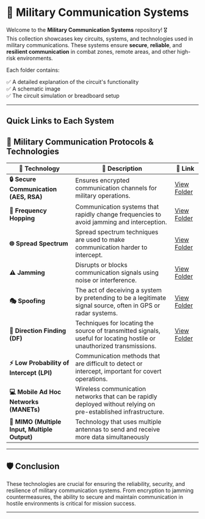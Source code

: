 # 📡 Military Communication Systems

Welcome to the **Military Communication Systems** repository! 🎖️  
This collection showcases key circuits, systems, and technologies used in military communications. These systems ensure **secure**, **reliable**, and **resilient communication** in combat zones, remote areas, and other high-risk environments.

Each folder contains:

✅ A detailed explanation of the circuit's functionality  
✅ A schematic image  
✅ The circuit simulation or breadboard setup  

---

## Quick Links to Each System

## 🚀 Military Communication Protocols & Technologies

| 📡 Technology                     | 📜 Description                                                      | 🔗 Link                                                   |
|------------------------------------|---------------------------------------------------------------------|----------------------------------------------------------|
| **🔒 Secure Communication (AES, RSA)** | Ensures encrypted communication channels for military operations. | [View Folder](./Secure_Comm) |
| **📡 Frequency Hopping**           | Communication systems that rapidly change frequencies to avoid jamming and interception. |[View Folder](./Frequency_hopping) |
| **🌐 Spread Spectrum**             | Spread spectrum techniques  are used to make communication harder to intercept. |[View Folder](./Spread_Sprectrum)|
| **⚠️ Jamming**                    | Disrupts or blocks communication signals using noise or interference. | [View Folder](./Jamming) |
| **🎭 Spoofing**                    | The act of deceiving a system by pretending to be a legitimate signal source, often in GPS or radar systems. | [View Folder](./Spoofing)|
| **📡 Direction Finding (DF)** | Techniques for locating the source of transmitted signals, useful for locating hostile or unauthorized transmissions. |[View Folder](./DF)|
| **⚡ Low Probability of Intercept (LPI)** | Communication methods that are difficult to detect or intercept, important for covert operations. | |
| **💻 Mobile Ad Hoc Networks (MANETs)** | Wireless communication networks that can be rapidly deployed without relying on pre-established infrastructure. |  |
| **📡 MIMO (Multiple Input, Multiple Output)** | Technology that uses multiple antennas to send and receive more data simultaneously |  |


---

## 🛡️ Conclusion

These technologies are crucial for ensuring the reliability, security, and resilience of military communication systems. From encryption to jamming countermeasures, the ability to secure and maintain communication in hostile environments is critical for mission success.

---


